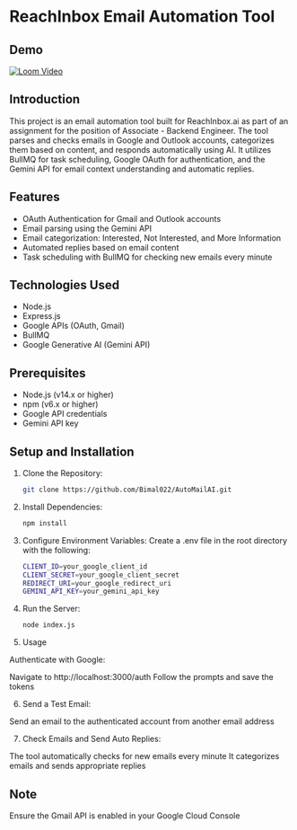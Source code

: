 # ReachInbox Email Automation Tool

## Demo

[![Loom Video](https://www.loom.com/share/19e0e79b20e6441e87e2c5a852addc9a?sid=43dc1fb0-5232-43c5-85d5-e723412cce1d)](https://www.loom.com/share/19e0e79b20e6441e87e2c5a852addc9a?sid=43dc1fb0-5232-43c5-85d5-e723412cce1d)

## Introduction

This project is an email automation tool built for ReachInbox.ai as part of an assignment for the position of Associate - Backend Engineer. The tool parses and checks emails in Google and Outlook accounts, categorizes them based on content, and responds automatically using AI. It utilizes BullMQ for task scheduling, Google OAuth for authentication, and the Gemini API for email context understanding and automatic replies.

## Features

- OAuth Authentication for Gmail and Outlook accounts
- Email parsing using the Gemini API
- Email categorization: Interested, Not Interested, and More Information
- Automated replies based on email content
- Task scheduling with BullMQ for checking new emails every minute

## Technologies Used

- Node.js
- Express.js
- Google APIs (OAuth, Gmail)
- BullMQ
- Google Generative AI (Gemini API)

## Prerequisites

- Node.js (v14.x or higher)
- npm (v6.x or higher)
- Google API credentials
- Gemini API key

## Setup and Installation

1. Clone the Repository:
   ```bash
   git clone https://github.com/Bimal022/AutoMailAI.git

2. Install Dependencies:

    ```bash
    npm install

3. Configure Environment Variables:
Create a .env file in the root directory with the following:

    ```bash
    CLIENT_ID=your_google_client_id
    CLIENT_SECRET=your_google_client_secret
    REDIRECT_URI=your_google_redirect_uri
    GEMINI_API_KEY=your_gemini_api_key

4. Run the Server:

    ```bash
    node index.js

5. Usage

Authenticate with Google:

Navigate to http://localhost:3000/auth
Follow the prompts and save the tokens


6. Send a Test Email:

Send an email to the authenticated account from another email address


7. Check Emails and Send Auto Replies:

The tool automatically checks for new emails every minute
It categorizes emails and sends appropriate replies


## Note

Ensure the Gmail API is enabled in your Google Cloud Console

